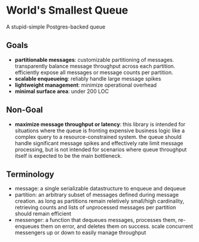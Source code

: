 # World's Smallest Queue
A stupid-simple Postgres-backed queue

## Goals
- **partitionable messages**: customizable partitioning of messages. transparently balance message throughput across each partition. efficiently expose all messages or message counts per partition.
- **scalable enqueueing**: reliably handle large message spikes
- **lightweight management**: minimize operational overhead
- **minimal surface area**: under 200 LOC

## Non-Goal
- **maximize message throughput or latency**: this library is intended for situations where the queue is fronting expensive business logic like a complex query to a resource-constrained system. the queue should handle significant message spikes and effectively rate limit message processing, but is not intended for scenarios where queue throughput itself is expected to be the main bottleneck.

## Terminology
- message: a single serializable datastructure to enqueue and dequeue
- partition: an arbitrary subset of messages defined during message creation. as long as partitions remain reletively small/high cardinality, retrieving counts and lists of unprocessed messages per partition should remain efficient
- messenger: a function that dequeues messages, processes them, re-enqueues them on error, and deletes them on success. scale concurrent messengers up or down to easily manage throughput
